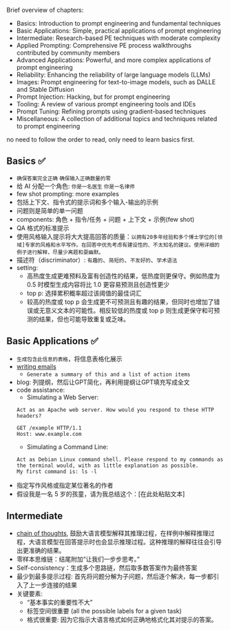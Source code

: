 Brief overview of chapters:

- Basics: Introduction to prompt engineering and fundamental techniques
- Basic Applications: Simple, practical applications of prompt engineering
- Intermediate: Research-based PE techniques with moderate complexity
- Applied Prompting: Comprehensive PE process walkthroughs contributed by community members
- Advanced Applications: Powerful, and more complex applications of prompt engineering
- Reliability: Enhancing the reliability of large language models (LLMs)
- Images: Prompt engineering for text-to-image models, such as DALLE and Stable Diffusion
- Prompt Injection: Hacking, but for prompt engineering
- Tooling: A review of various prompt engineering tools and IDEs
- Prompt Tuning: Refining prompts using gradient-based techniques
- Miscellaneous: A collection of additional topics and techniques related to prompt engineering

no need to follow the order to read, only need to learn basics first.

## Basics ✅

- `确保答案完全正确` `确保输入正确数量的零`
- 给 AI 分配一个角色: `你是一名医生` `你是一名律师`
- few shot prompting: more examples
- 包括上下文、指令式的提示词和多个输入-输出的示例
- 问题则是简单的单一问题
- components: 角色 + 指令/任务 + 问题 + 上下文 + 示例(few shot)
- QA 格式的标准提示
- 使用风格输入提示将大大提高回答的质量：`以拥有20多年经验和多个博士学位的[领域]专家的风格和水平写作。在回答中优先考虑有建设性的、不太知名的建议。使用详细的例子进行解释，尽量少离题和耍幽默。`
- 描述符（discriminator）: `有趣的`、`简短的`、`不友好的`、`学术语法`
- setting:
  - 高热度生成更难预料及富有创造性的结果，低热度则更保守。例如热度为 0.5 时模型生成内容将比 1.0 更容易预测且创造性更少
  - top p: 选择累积概率超过该阈值的最佳词汇
  - 较高的热度或 top p 会生成更不可预测且有趣的结果，但同时也增加了错误或无意义文本的可能性。相反较低的热度或 top p 则生成更保守和可预测的结果，但也可能导致重复或乏味。

## Basic Applications ✅

- `生成包含此信息的表格`，将信息表格化展示
- [writing emails](https://learnprompting.org/docs/basic_applications/writing_emails)
  - `Generate a summary of this and a list of action items`
- blog: 列提纲，然后让GPT简化，再利用提纲让GPT填充写成全文
- code assistance:
  - Simulating a Web Server:
  ```
  Act as an Apache web server. How would you respond to these HTTP headers?

  GET /example HTTP/1.1
  Host: www.example.com
  ```
  - Simulating a Command Line:
  ```
  Act as Debian Linux command shell. Please respond to my commands as the terminal would, with as little explanation as possible.
  My first command is: ls -l
  ```
- 指定写作风格或指定某位著名的作者
- 假设我是一名 5 岁的孩童，请为我总结这个：[在此处粘贴文本]

## Intermediate

- [chain of thoughts](https://learnprompting.org/zh-Hans/docs/intermediate/chain_of_thought), 鼓励大语言模型解释其推理过程，在样例中解释推理过程，大语言模型在回答提示时也会显示推理过程。这种推理的解释往往会引导出更准确的结果。
- 零样本思维链：结尾附加“让我们一步步思考。”
- Self-consistency：生成多个思路链，然后取多数答案作为最终答案
- 最少到最多提示过程: 首先将问题分解为子问题，然后逐个解决，每一步都引入了上一步连接的结果
- 关键要素:
  - “基本事实的重要性不大”
  - 标签空间很重要 (all the possible labels for a given task)
  - 格式很重要: 因为它指示大语言格式如何正确地格式化其对提示的答案。

